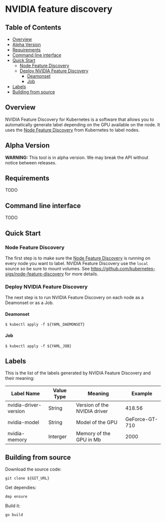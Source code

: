 # NVIDIA feature discovery

## Table of Contents
  * [Overview](#overview)
  * [Alpha Version](#alpha-version)
  * [Requirements](#requirements)
  * [Command line interface](#command-line-interface)
  * [Quick Start](#quick-start)
    + [Node Feature Discovery](#node-feature-discovery)
    + [Deploy NVIDIA Feature Discovery](#deploy-nivida-feature-discovery)
      - [Deamonset](#deamonset)
      - [Job](#job)
  * [Labels](#labels)
  * [Building from source](#building-from-source)

## Overview

NVIDIA Feature Discovery for Kubernetes is a software that allows you to
automatically generate label depending on the GPU available on the node. It uses
the [Node Feature Discovery](https://github.com/kubernetes-sigs/node-feature-discovery)
from Kubernetes to label nodes.

## Alpha Version

**WARNING:** This tool is in alpha version. We may break the API without notice
between releases.

## Requirements

TODO

## Command line interface

TODO

## Quick Start

### Node Feature Discovery

The first step is to make sure the [Node Feature Discovery](https://github.com/kubernetes-sigs/node-feature-discovery)
is running on every node you want to label. NVIDIA Feature Discovery use
the `local` source so be sure to mount volumes. See
https://github.com/kubernetes-sigs/node-feature-discovery for more details.

### Deploy NVIDIA Feature Discovery

The next step is to run NVIDIA Feature Discovery on each node as a Deamonset or
as a Job.

#### Deamonset

```shell
$ kubectl apply -f ${YAML_DAEMONSET}
```

#### Job

```shell
$ kubectl apply -f ${YAML_JOB}
```

## Labels

This is the list of the labels generated by NVIDIA Feature Discovery and their
meaning:

| Label Name            | Value Type | Meaning                      | Example        |
| --------------------- | ---------- | ---------------------------- | -------------- |
| nvidia-driver-version | String     | Version of the NVIDIA driver | 418.56         |
| nvidia-model          | String     | Model of the GPU             | GeForce-GT-710 |
| nvidia-memory         | Interger   | Memory of the GPU in Mb      | 2000           |

## Building from source

Download the source code:
```shell
git clone ${GIT_URL}
```

Get dependies:
```shell
dep ensure
```

Build it:
```
go build
```
